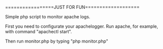 =================JUST FOR FUN===================

Simple php script to monitor apache logs.

First you need to configurate your apachelogger.
Run apache, for example, with command "apachectl 
start".

Then run monitor.php by typing "php monitor.php"
